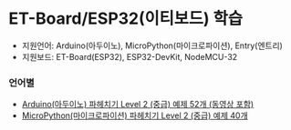 # ET-Board/ESP32(이티보드) 학습
- 지원언어: Arduino(아두이노), MicroPython(마이크로파이션), Entry(엔트리)
- 지원보드: ET-Board(ESP32), ESP32-DevKit, NodeMCU-32

### 언어별
- [Arduino(아두이노) 파헤치기 Level 2 (중급) 예제 52개 (동영상 포함)](https://github.com/ketri2484/ET-Board_Arduino_Level2)
- [MicroPython(마이크로파이션) 파헤치기 Level 2 (중급) 예제 40개](https://github.com/ketri2484/ET-Board_MicroyPython_Level2)

<!---
ketri2484/ketri2484 is a ✨ special ✨ repository because its `README.md` (this file) appears on your GitHub profile.
You can click the Preview link to take a look at your changes.
--->
